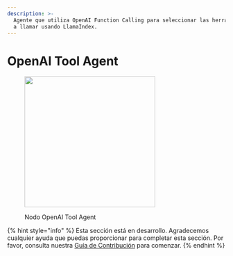 ```yaml
---
description: >-
  Agente que utiliza OpenAI Function Calling para seleccionar las herramientas y argumentos
  a llamar usando LlamaIndex.
---
```


# OpenAI Tool Agent

<figure><img src="../../../.gitbook/assets/image (9) (1) (1).png" alt="" width="301"><figcaption><p>Nodo OpenAI Tool Agent</p></figcaption></figure>

{% hint style="info" %}
Esta sección está en desarrollo. Agradecemos cualquier ayuda que puedas proporcionar para completar esta sección. Por favor, consulta nuestra [Guía de Contribución](../../../contributing/) para comenzar.
{% endhint %}
